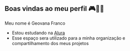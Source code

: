 ## Boas vindas ao meu perfil 🎮📖✨

Meu nome é Geovana Franco

- Estou estudando na [Alura](https://www.alura.com.br)
- Esse espaço sera utilizado para a minha organização e compartilhamento dos meus projetos
